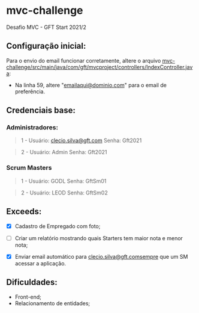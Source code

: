 # mvc-challenge

Desafio MVC - GFT Start 2021/2

## Configuração inicial:
Para o envio do email funcionar corretamente, altere o arquivo [mvc-challenge/src/main/java/com/gft/mvcproject/controllers/IndexController.java](https://github.com/mahiro7/mvc-challenge/blob/main/src/main/java/com/gft/mvcproject/controllers/IndexController.java):
- Na linha 59, altere "emailaqui@dominio.com" para o email de preferência.

## Credenciais base:
### Administradores:
> 1 - 
> Usuário: clecio.silva@gft.com 
> Senha: Gft2021 
  
> 2 - 
> Usuário: Admin 
> Senha: Gft2021 

### Scrum Masters
> 1 - 
> Usuário: GODL
> Senha: GftSm01

> 2 - 
> Usuário: LEOD
> Senha: GftSm02


## Exceeds:
- [x] Cadastro de Empregado com foto;
- [ ] Criar um relatório mostrando quais Starters tem maior nota e menor nota; 
- [x] Enviar email automático para clecio.silva@gft.comsempre que um SM acessar a aplicação.


## Dificuldades:
- Front-end;
- Relacionamento de entidades;
